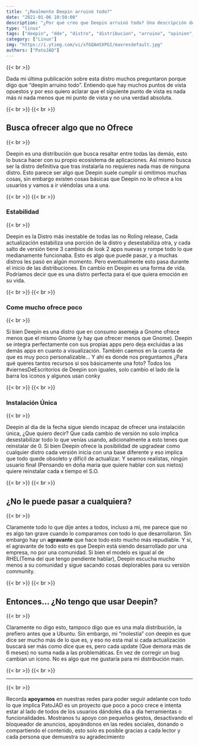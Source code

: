 ```yaml
---
title: "¿Realmente Deepin arruinó todo?"
date: "2021-01-06 10:50:00"
description: "¿Por qué creo que Deepin arruinó todo? Una descripción de lo que la distro hace mal desde mi perspectiva"
type: "linux"
tags: ["deepin", "dde", "distro", "distribucion", "arruino", "opinion", "critica"]
category: ["Linux"]
img: "https://i.ytimg.com/vi/xfGQAmSXPGI/maxresdefault.jpg"
authors: ["PatoJAD"]
---
```


{{< br >}}

Dada mi última publicación sobre esta distro muchos preguntaron porque digo que “deepin arruino todo”. Entiendo que hay muchos puntos de vista opuestos y por eso quiero aclarar que el siguiente punto de vista es nada más ni nada menos que mi punto de vista y no una verdad absoluta.

{{< br >}}
{{< br >}}

## Busca ofrecer algo que no Ofrece

{{< br >}}

Deepin es una distribución que busca resaltar entre todas las demás, esto lo busca hacer con su propio ecosistema de aplicaciones. Así mismo busca ser la distro definitiva que tras instalarla no requieres nada mas de ninguna distro. Esto parece ser algo que Deepin suele cumplir si omitimos muchas cosas, sin embargo existen cosas básicas que Deepin no le ofrece a los usuarios y vamos a ir viéndolas una a una.

{{< br >}}
{{< br >}}

### Estabilidad

{{< br >}}

Deepin es la Distro más inestable de todas las no Roling release, Cada actualización estabiliza una porción de la distro y desestabiliza otra, y cada salto de versión tiene 3 cambios de look 2 apps nuevas y rompe todo lo que medianamente funcionaba. Esto es algo que puede pasar, y a muchas distros les pasó en algún momento. Pero eventualmente esto pasa durante el inicio de las distribuciones. En cambio en Deepin es una forma de vida. Podríamos decir que es una distro perfecta para el que quiera emoción en su vida.

{{< br >}}
{{< br >}}

### Come mucho ofrece poco

{{< br >}}

Si bien Deepin es una distro que en consumo asemeja a Gnome ofrece menos que el mismo Gnome (y hay que ofrecer menos que Gnome). Deepin se integra perfectamente con sus propias apps pero deja excluidas a las demás apps en cuanto a visualización. También caemos en la cuenta de que es muy poco personalizable… Y ahí es donde nos preguntamos ¿Para qué queres tantos recursos si sos básicamente una foto? Todos los #viernesDeEscritorios de Deepin son iguales, solo cambio el lado de la barra los iconos y algunos usan conky

{{< br >}}
{{< br >}}

### Instalación Única

{{< br >}}

Deepin al dia de la fecha sigue siendo incapaz de ofrecer una instalación única, ¿Que quiero decir? Que cada cambio de versión no solo implica desestabilizar todo lo que venías usando, adicionalmente a esto tenes que reinstalar de 0. Si bien Deepin ofrece la posibilidad de upgradear como cualquier distro cada versión inicia con una base diferente y eso implica que todo quede obsoleto y difícil de actualizar. Y seamos realistas, ningún usuario final (Pensando en doña maria que quiere hablar con sus nietos) quiere reinstalar cada x tiempo el S.O.

{{< br >}}
{{< br >}}

## ¿No le puede pasar a cualquiera?

{{< br >}}

Claramente todo lo que dije antes a todos, incluso a mi, me parece que no es algo tan grave cuando lo comparamos con todo lo que desarrollaron. Sin embargo hay un **agravante** que hace todo esto mucho más repudiable. Y si, el agravante de todo esto es que Deepin está siendo desarrollado por una empresa, no por una comunidad. Si bien el modelo es igual al de RHEL(Tema del que tengo pendiente hablar), Deepin escucha mucho menos a su comunidad y sigue sacando cosas deplorables para su versión community.

{{< br >}}
{{< br >}}

## Entonces… ¿No tengo que usar Deepin?

{{< br >}}

Claramente no digo esto, tampoco digo que es una mala distribución, la prefiero antes que a Ubuntu. Sin embargo, mi “molestia” con deepin es que dice ser mucho más de lo que es, y eso no esta mal si cada actualización buscará ser más como dice que es, pero cada update (Que demora más de 6 meses) no suma nada a las problemáticas. En vez de corregir un bug cambian un icono. No es algo que me gustaría para mi distribución main.

{{< br >}}
{{< br >}}

---


{{< br >}}

Recorda **apoyarnos** en nuestras redes para poder seguir adelante con todo lo que implica PatoJAD es un proyecto que poco a poco crece e intenta estar al lado de todos de los usuarios dándoles dia a dia herramientas o funcionalidades. Mostranos tu apoyo con pequeños gestos, desactivando el bloqueador de anuncios, apoyándonos en las redes sociales, donando o compartiendo el contenido, esto solo es posible gracias a cada lector y cada persona que demuestra su agradecimiento
